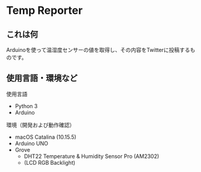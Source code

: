 # Temp Reporter

## これは何

Arduinoを使って温湿度センサーの値を取得し、その内容をTwitterに投稿するものです。

## 使用言語・環境など
使用言語
- Python 3
- Arduino

環境（開発および動作確認）
- macOS Catalina (10.15.5)
- Arduino UNO
- Grove
    - DHT22 Temperature & Humidity Sensor Pro (AM2302)
    - (LCD RGB Backlight)